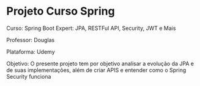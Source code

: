 <h1>Projeto Curso Spring</h1>

<p>Curso: Spring Boot Expert: JPA, RESTFul API, Security, JWT e Mais</p>
<p>Professor: Douglas</p>
<p>Plataforma: Udemy</p>
<p>Objetivo: O presente projeto tem por objetivo analisar a evolução da JPA e de suas implementações, além de criar  APIS e entender como o Spring Security funciona</p>
